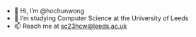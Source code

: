 - 👋 Hi, I’m @hochunwong
- 🌱 I’m studying Computer Science at the University of Leeds
- 📫 Reach me at sc23hcw@leeds.ac.uk

<!---
hochunwong/hochunwong is a ✨ special ✨ repository because its `README.md` (this file) appears on your GitHub profile.
You can click the Preview link to take a look at your changes.
--->
